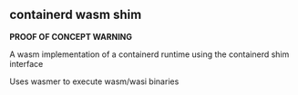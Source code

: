 ## containerd wasm shim

**PROOF OF CONCEPT WARNING**

A wasm implementation of a containerd runtime using the containerd shim interface

Uses wasmer to execute wasm/wasi binaries
